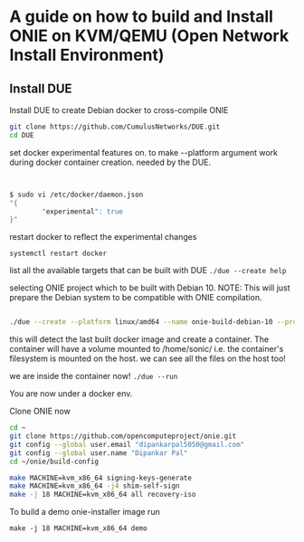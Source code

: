 # A guide on how to build and Install ONIE on KVM/QEMU (Open Network Install Environment)

## Install DUE

Install DUE to create Debian docker to cross-compile ONIE

```bash
git clone https://github.com/CumulusNetworks/DUE.git
cd DUE

```
set docker experimental features on. to make  --platform argument work during docker container creation. needed by the DUE.

```bash


$ sudo vi /etc/docker/daemon.json 
"{
        "experimental": true
}"
```
restart docker to reflect the experimental changes

`systemctl restart docker`

list all the available targets that can be built with DUE
`./due --create help`

selecting ONIE project which to be built with Debian 10.
NOTE: This will just prepare the Debian system to be compatible with ONIE compilation.

```bash

./due --create --platform linux/amd64 --name onie-build-debian-10 --prompt ONIE-10 --tag onie --use-template onie --from debian:10 --description "ONIE Build Debian 10"
```

this will detect the last built docker image and create a container. The container will have a volume mounted to /home/sonic/ i.e. the container's filesystem is mounted on the host. we can see all the files on the host too!

we are inside the container now!
`./due --run`

You are now under a docker env.

Clone ONIE now

```bash
cd ~
git clone https://github.com/opencomputeproject/onie.git
git config --global user.email "dipankarpal5050@gmail.com"
git config --global user.name "Dipankar Pal"
cd ~/onie/build-config

make MACHINE=kvm_x86_64 signing-keys-generate
make MACHINE=kvm_x86_64 -j4 shim-self-sign
make -j 18 MACHINE=kvm_x86_64 all recovery-iso 
```

To build a demo onie-installer image run

`make -j 18 MACHINE=kvm_x86_64 demo`

